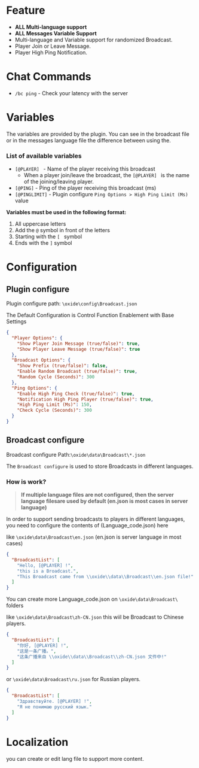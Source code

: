 # Feature
* **ALL Multi-language support**
* **ALL Messages Variable Support**
* Multi-language and Variable support for randomized Broadcast.
* Player Join or Leave Message.
* Player High Ping Notification.

# Chat Commands

* `/bc ping` - Check your latency with the server

# Variables

The variables are provided by the plugin.
You can see in the broadcast file or in the messages language file the difference between using the.

### List of available variables

* `[@PLAYER] ` - Name of the player receiving this broadcast
  * When a player join/leave the broadcast, the `[@PLAYER] ` is the name of the joining/leaving player.
* `[@PING]` -  Ping of the player receiving this broadcast (ms)
* `[@PINGLIMIT]` - Plugin configure `Ping Options > High Ping Limit (Ms)` value

**Variables must be used in the following format:**
1. All uppercase letters
2. Add the `@` symbol in front of the letters
3. Starting with the `[ ` symbol
4. Ends with the `]` symbol

# Configuration
## Plugin configure
Plugin configure path: `\oxide\config\Broadcast.json`

The Default Configuration is Control Function Enablement with Base Settings

```json
{
  "Player Options": {
    "Show Player Join Message (true/false)": true,
    "Show Player Leave Message (true/false)": true
  },
  "Broadcast Options": {
    "Show Prefix (true/false)": false,
    "Enable Random Broadcast (true/false)": true,
    "Random Cycle (Seconds)": 300
  },
  "Ping Options": {
    "Enable High Ping Check (true/false)": true,
    "Notification High Ping Player (true/false)": true,
    "High Ping Limit (Ms)": 150,
    "Check Cycle (Seconds)": 300
  }
}
```

## Broadcast configure
Broadcast configure Path:`\oxide\data\Broadcast\*.json`

The `Broadcast configure` is used to store Broadcasts in different languages.

### How is work?

> **If multiple language files are not configured, then the server language filesare used by default (en.json is most cases in server language)**

In order to support sending broadcasts to players in different languages,
you need to configure the contents of (Language_code.json) here

like `\oxide\data\Broadcast\en.json` (en.json is server language in most cases)
```json
{
  "BroadcastList": [
    "Hello, [@PLAYER] !",
    "this is a Broadcast.",
    "This Broadcast came from \\oxide\\data\\Broadcast\\en.json file!"
  ]
}
```

You can create more Language_code.json on `\oxide\data\Broadcast\` folders

like `\oxide\data\Broadcast\zh-CN.json` this wiil be Broadcast to Chinese players.
```json
{
  "BroadcastList": [
    "你好, [@PLAYER] !",
    "这是一条广播。",
    "这条广播来自 \\oxide\\data\\Broadcast\\zh-CN.json 文件中!"
  ]
}
```

or `\oxide\data\Broadcast\ru.json` for Russian players.

```json
{
  "BroadcastList": [
    "Здравствуйте. [@PLAYER] !",
    "Я не понимаю русский язык."
  ]
}
```

# Localization

you can create or edit lang file to support more content.



